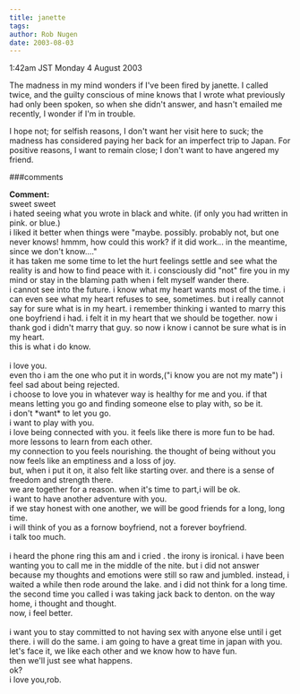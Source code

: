 ```yaml
---
title: janette
tags: 
author: Rob Nugen
date: 2003-08-03
---
```


<p class=date>1:42am JST Monday 4 August 2003</p>

<p>The madness in my mind wonders if I've been fired by janette.  I
called twice, and the guilty conscious of mine knows that I wrote what
previously had only been spoken, so when she didn't answer, and hasn't
emailed me recently, I wonder if I'm in trouble.</p>

<p>I hope not; for selfish reasons, I don't want her visit here to
suck; the madness has considered paying her back for an imperfect trip
to Japan.  For positive reasons, I want to remain close; I don't want
to have angered my friend.</p>

###comments

<p><b>Comment:</b>
<br>sweet sweet<br>
 i hated seeing what you wrote in black and white. (if only you had written in  pink. or blue.)<br>
  i liked it better when things were "maybe.  possibly.  probably not, but one never knows!  hmmm, how could this work?  if it did work...   in the meantime, since we don't know...."<br>
  it has taken me some time to let the hurt feelings settle and see what the reality is and how to find peace with it.  i consciously did "not" fire you in my mind or stay in the blaming path when i felt myself wander there.<br>
  i cannot see into the future.  i know what my heart wants most of the time.  i can even see what my heart refuses to see, sometimes.  but i really cannot say for sure what is in my heart. i remember thinking i wanted to marry this one boyfriend i had.  i felt it in my heart that we should be together.  now i thank god i didn't marry that guy. so now i know i cannot be sure what is in my heart. <br>
   this is what i do know. <br>
   <br>
i love you.<br>
even tho i am the one who put it in words,("i know you are not my mate") i feel sad about being rejected.<br>
i choose to love you in whatever way is healthy for me and you. if that means letting you go and finding someone else to play with, so be it. <br>
i don't *want* to let you go.<br>
i want to play with you.<br>
i love being connected with you. it feels like there is more fun to be had.  more lessons to learn from each other.<br>
my connection to you feels nourishing. the thought of being without you now feels like an emptiness and a loss of joy.<br>
but, when i put it on, it also felt like starting over.  and there is a sense of freedom and strength there.<br>
we are together for a reason. when it's time to part,i will be ok.<br>
i want to have another adventure with you.<br>
if we stay honest with one another, we will be good friends for a long, long time.<br>
i will think of you as a fornow boyfriend, not a forever boyfriend.<br>
i talk too much.<br>
<br>
i heard the phone ring this am and i cried .  the irony is ironical. i have been wanting you to call me  in the middle of the nite.  but i did not answer because my thoughts and emotions were still so raw and jumbled. instead, i waited a while then rode around the lake. and i did not think for a long time.<br>
  the second time you called i was taking jack back to denton.  on the way home, i thought and thought.<br>
  now, i feel better.<br>
<br>
  i want you to stay committed to not having sex with anyone else until i get there.   i will do the same. i am going to have a great time in japan with you. let's face it, we like each other and we know how to have fun. <br>
  then we'll just see what happens.<br>
  ok?<br>
i love you,rob.<br>
<br>
  

